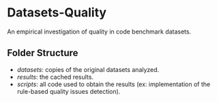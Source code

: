 # Datasets-Quality

An empirical investigation of quality in code benchmark datasets.

## Folder Structure

- _datasets_: copies of the original datasets analyzed.
- _results_: the cached results.
- _scripts_: all code used to obtain the results (ex: implementation of the rule-based quality issues detection).





